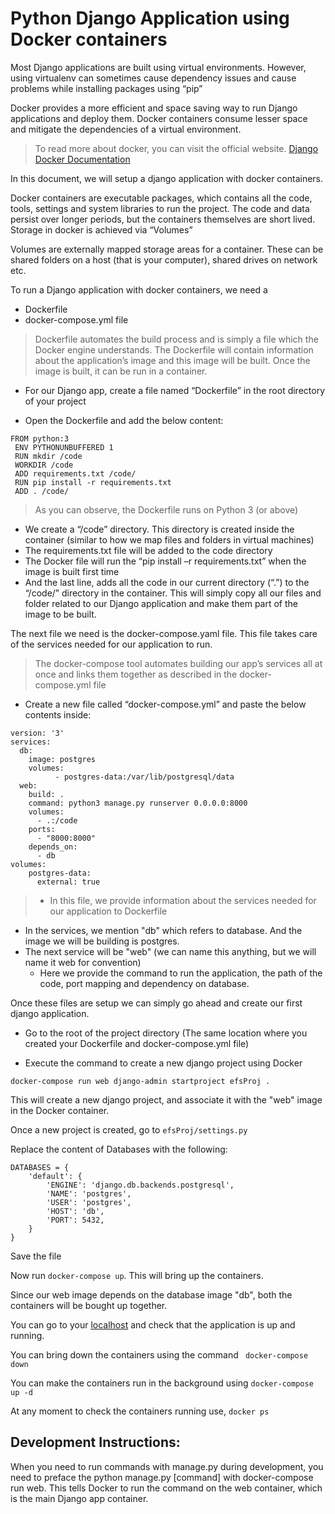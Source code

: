 # Python Django Application using Docker containers

Most Django applications are built using virtual environments. However, using virtualenv can sometimes cause dependency issues and cause problems while installing packages using “pip”

Docker provides a more efficient and space saving way to run Django applications and deploy them. Docker containers consume lesser space and mitigate the dependencies of a virtual environment.

> To read more about docker, you can visit the official website. [Django Docker Documentation](https://docs.docker.com/compose/django/#connect-the-database)

In this document, we will setup a django application with docker containers.

Docker containers are executable packages, which contains all the code, tools, settings and system libraries to run the project. The code and data persist over longer periods, but the containers themselves are short lived. Storage in docker is achieved via “Volumes”

Volumes are externally mapped storage areas for a container. These can be shared folders on a host (that is your computer), shared drives on network etc.

To run a Django application with docker containers, we need a

* Dockerfile  
* docker-compose.yml file

> Dockerfile automates the build process and is simply a file which the Docker engine understands. The Dockerfile will contain information about the application’s image and this image will be built. Once the image is built, it can be run in a container.

* For our Django app, create a file named “Dockerfile” in the root directory of your project

* Open the Dockerfile and add the below content:

```
FROM python:3
 ENV PYTHONUNBUFFERED 1
 RUN mkdir /code
 WORKDIR /code
 ADD requirements.txt /code/
 RUN pip install -r requirements.txt
 ADD . /code/
```

> As you can observe, the Dockerfile runs on Python 3 (or above)
  * We create a “/code” directory. This directory is created inside the container (similar to how we map files and folders in  virtual machines)
  * The requirements.txt file will be added to the code directory
  * The Docker file will run the “pip install –r requirements.txt” when the image is built first time
  * And the last line, adds all the code in our current directory (“.”) to the “/code/” directory in the container. This will simply copy all our files and folder related to our Django application and make them part of the image to be built.

The next file we need is the docker-compose.yaml file. This file takes care of the services needed for our application to run.

> The docker-compose tool automates building our app’s services all at once  and links them together as described in the docker-compose.yml file

* Create a new file called “docker-compose.yml” and paste the below contents inside:
```
version: '3'
services:
  db:
    image: postgres
    volumes:
          - postgres-data:/var/lib/postgresql/data
  web:
    build: .
    command: python3 manage.py runserver 0.0.0.0:8000
    volumes:
      - .:/code
    ports:
      - "8000:8000"
    depends_on:
      - db
volumes:
    postgres-data:
      external: true
```

> * In this file, we provide information about the services needed for our application to Dockerfile
  * In the services, we mention "db" which refers to database. And the image we will be building is postgres.
  * The next service will be "web" (we can name this anything, but we will name it web for convention)
    * Here we provide the command to run the application, the path of the code, port mapping and dependency on database.

Once these files are setup we can simply go ahead and create our first django application.

* Go to the root of the project directory (The same location where you created your Dockerfile and docker-compose.yml file)

* Execute the command to create a new django project using Docker

```
docker-compose run web django-admin startproject efsProj .
```

This will create a new django project, and associate it with the "web" image in the Docker container.

Once a new project is created, go to ```efsProj/settings.py```

Replace the content of Databases with the following:
```
DATABASES = {
    'default': {
        'ENGINE': 'django.db.backends.postgresql',
        'NAME': 'postgres',
        'USER': 'postgres',
        'HOST': 'db',
        'PORT': 5432,
    }
}
```
Save the file

Now run ```docker-compose up```. This will bring up the containers.

Since our web image depends on the database image "db", both the containers will be bought up together.

You can go to your [localhost](https://localhost:8000) and check that the application is up and running.

You can bring down the containers using the command ``` docker-compose down```

You can make the containers run in the background using ```docker-compose up -d```

At any moment to check the containers running use, ```docker ps```

## Development Instructions:

When you need to run commands with manage.py during development, you need to preface the python manage.py [command] with docker-compose run web. This tells Docker to run the command on the web container, which is the main Django app container.

